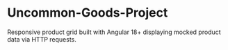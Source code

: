 # Uncommon-Goods-Project
Responsive product grid built with Angular 18+ displaying mocked product data via HTTP requests. 
